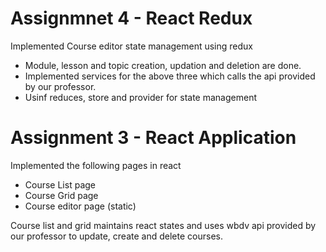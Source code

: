 # Assignmnet 4 - React Redux
Implemented Course editor state management using redux
- Module, lesson and topic creation, updation and deletion are done.
- Implemented services for the above three which calls the api provided by our professor. 
- Usinf reduces, store and provider for state management


# Assignment 3 - React Application
Implemented the following pages in react
- Course List page 
- Course Grid page
- Course editor page (static)

Course list and grid maintains react states and uses wbdv api provided by our professor to update, create and delete courses. 
